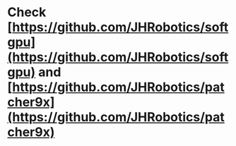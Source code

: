 # Check [https://github.com/JHRobotics/softgpu](https://github.com/JHRobotics/softgpu) and [https://github.com/JHRobotics/patcher9x](https://github.com/JHRobotics/patcher9x)